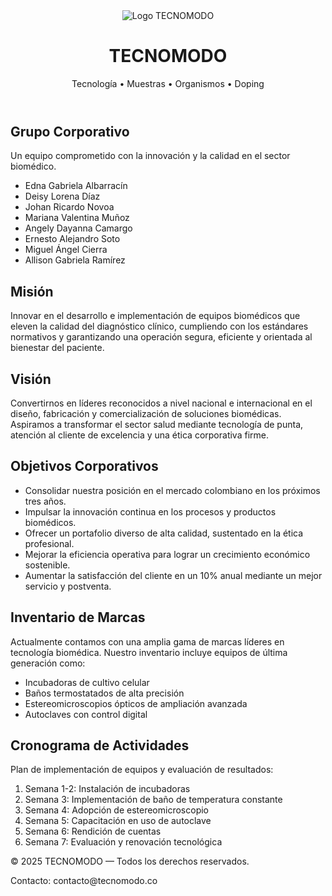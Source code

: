 <!DOCTYPE html>
<html lang="es">
<head>
  <meta charset="UTF-8">
  <meta name="viewport" content="width=device-width, initial-scale=1">
  <title>TECNOMODO | Equipos Biomédicos</title>
  <link rel="stylesheet" href="styles.css">
</head>
<body>
  <header>
    <img src="img/logo.png" alt="Logo TECNOMODO" class="logo">
    <h1>TECNOMODO</h1>
    <p class="tagline">Tecnología • Muestras • Organismos • Doping</p>
  </header>

  <section class="equipo">
    <h2>Grupo Corporativo</h2>
    <p>Un equipo comprometido con la innovación y la calidad en el sector biomédico.</p>
    <div class="integrantes">
      <ul>
        <li>Edna Gabriela Albarracín</li>
        <li>Deisy Lorena Díaz</li>
        <li>Johan Ricardo Novoa</li>
        <li>Mariana Valentina Muñoz</li>
        <li>Angely Dayanna Camargo</li>
        <li>Ernesto Alejandro Soto</li>
        <li>Miguel Ángel Cierra</li>
        <li>Allison Gabriela Ramírez</li>
      </ul>
    </div>
  </section>

  <section class="mision">
    <h2>Misión</h2>
    <p>Innovar en el desarrollo e implementación de equipos biomédicos que eleven la calidad del diagnóstico clínico, cumpliendo con los estándares normativos y garantizando una operación segura, eficiente y orientada al bienestar del paciente.</p>
  </section>

  <section class="vision">
    <h2>Visión</h2>
    <p>Convertirnos en líderes reconocidos a nivel nacional e internacional en el diseño, fabricación y comercialización de soluciones biomédicas. Aspiramos a transformar el sector salud mediante tecnología de punta, atención al cliente de excelencia y una ética corporativa firme.</p>
  </section>

  <section class="objetivos">
    <h2>Objetivos Corporativos</h2>
    <ul>
      <li>Consolidar nuestra posición en el mercado colombiano en los próximos tres años.</li>
      <li>Impulsar la innovación continua en los procesos y productos biomédicos.</li>
      <li>Ofrecer un portafolio diverso de alta calidad, sustentado en la ética profesional.</li>
      <li>Mejorar la eficiencia operativa para lograr un crecimiento económico sostenible.</li>
      <li>Aumentar la satisfacción del cliente en un 10% anual mediante un mejor servicio y postventa.</li>
    </ul>
  </section>

  <section class="inventario">
    <h2>Inventario de Marcas</h2>
    <p>Actualmente contamos con una amplia gama de marcas líderes en tecnología biomédica. Nuestro inventario incluye equipos de última generación como:</p>
    <ul>
      <li>Incubadoras de cultivo celular</li>
      <li>Baños termostatados de alta precisión</li>
      <li>Estereomicroscopios ópticos de ampliación avanzada</li>
      <li>Autoclaves con control digital</li>
    </ul>
  </section>

  <section class="cronograma">
    <h2>Cronograma de Actividades</h2>
    <p>Plan de implementación de equipos y evaluación de resultados:</p>
    <ol>
      <li>Semana 1-2: Instalación de incubadoras</li>
      <li>Semana 3: Implementación de baño de temperatura constante</li>
      <li>Semana 4: Adopción de estereomicroscopio</li>
      <li>Semana 5: Capacitación en uso de autoclave</li>
      <li>Semana 6: Rendición de cuentas</li>
      <li>Semana 7: Evaluación y renovación tecnológica</li>
    </ol>
  </section>

  <footer>
    <p>© 2025 TECNOMODO — Todos los derechos reservados.</p>
    <p>Contacto: contacto@tecnomodo.co</p>
  </footer>
</body>
</html>
